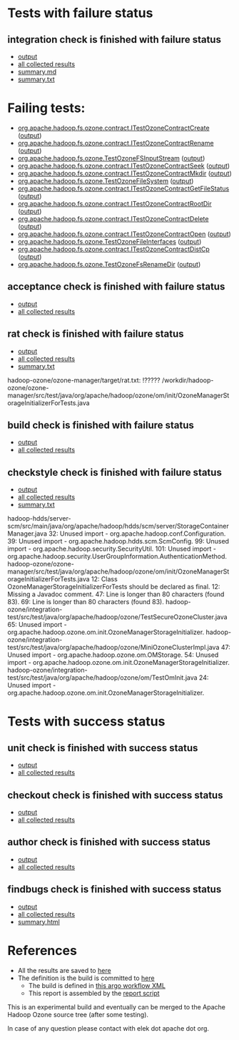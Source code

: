 # Tests with failure status

## integration check is finished with failure status

   * [output](https://raw.githubusercontent.com/elek/ozone-ci-03/master/pr/pr-hdds-2408-qgmxl/integration/output.log)
   * [all collected results](https://github.com/elek/ozone-ci-03/tree/master/pr/pr-hdds-2408-qgmxl/integration)
   * [summary.md](https://github.com/elek/ozone-ci-03/tree/master/pr/pr-hdds-2408-qgmxl/integration/summary.md)
   * [summary.txt](https://github.com/elek/ozone-ci-03/tree/master/pr/pr-hdds-2408-qgmxl/integration/summary.txt)

# Failing tests: 

 * [org.apache.hadoop.fs.ozone.contract.ITestOzoneContractCreate](hadoop-ozone/ozonefs/org.apache.hadoop.fs.ozone.contract.ITestOzoneContractCreate.txt) ([output](hadoop-ozone/ozonefs/org.apache.hadoop.fs.ozone.contract.ITestOzoneContractCreate-output.txt))
 * [org.apache.hadoop.fs.ozone.contract.ITestOzoneContractRename](hadoop-ozone/ozonefs/org.apache.hadoop.fs.ozone.contract.ITestOzoneContractRename.txt) ([output](hadoop-ozone/ozonefs/org.apache.hadoop.fs.ozone.contract.ITestOzoneContractRename-output.txt))
 * [org.apache.hadoop.fs.ozone.TestOzoneFSInputStream](hadoop-ozone/ozonefs/org.apache.hadoop.fs.ozone.TestOzoneFSInputStream.txt) ([output](hadoop-ozone/ozonefs/org.apache.hadoop.fs.ozone.TestOzoneFSInputStream-output.txt))
 * [org.apache.hadoop.fs.ozone.contract.ITestOzoneContractSeek](hadoop-ozone/ozonefs/org.apache.hadoop.fs.ozone.contract.ITestOzoneContractSeek.txt) ([output](hadoop-ozone/ozonefs/org.apache.hadoop.fs.ozone.contract.ITestOzoneContractSeek-output.txt))
 * [org.apache.hadoop.fs.ozone.contract.ITestOzoneContractMkdir](hadoop-ozone/ozonefs/org.apache.hadoop.fs.ozone.contract.ITestOzoneContractMkdir.txt) ([output](hadoop-ozone/ozonefs/org.apache.hadoop.fs.ozone.contract.ITestOzoneContractMkdir-output.txt))
 * [org.apache.hadoop.fs.ozone.TestOzoneFileSystem](hadoop-ozone/ozonefs/org.apache.hadoop.fs.ozone.TestOzoneFileSystem.txt) ([output](hadoop-ozone/ozonefs/org.apache.hadoop.fs.ozone.TestOzoneFileSystem-output.txt))
 * [org.apache.hadoop.fs.ozone.contract.ITestOzoneContractGetFileStatus](hadoop-ozone/ozonefs/org.apache.hadoop.fs.ozone.contract.ITestOzoneContractGetFileStatus.txt) ([output](hadoop-ozone/ozonefs/org.apache.hadoop.fs.ozone.contract.ITestOzoneContractGetFileStatus-output.txt))
 * [org.apache.hadoop.fs.ozone.contract.ITestOzoneContractRootDir](hadoop-ozone/ozonefs/org.apache.hadoop.fs.ozone.contract.ITestOzoneContractRootDir.txt) ([output](hadoop-ozone/ozonefs/org.apache.hadoop.fs.ozone.contract.ITestOzoneContractRootDir-output.txt))
 * [org.apache.hadoop.fs.ozone.contract.ITestOzoneContractDelete](hadoop-ozone/ozonefs/org.apache.hadoop.fs.ozone.contract.ITestOzoneContractDelete.txt) ([output](hadoop-ozone/ozonefs/org.apache.hadoop.fs.ozone.contract.ITestOzoneContractDelete-output.txt))
 * [org.apache.hadoop.fs.ozone.contract.ITestOzoneContractOpen](hadoop-ozone/ozonefs/org.apache.hadoop.fs.ozone.contract.ITestOzoneContractOpen.txt) ([output](hadoop-ozone/ozonefs/org.apache.hadoop.fs.ozone.contract.ITestOzoneContractOpen-output.txt))
 * [org.apache.hadoop.fs.ozone.TestOzoneFileInterfaces](hadoop-ozone/ozonefs/org.apache.hadoop.fs.ozone.TestOzoneFileInterfaces.txt) ([output](hadoop-ozone/ozonefs/org.apache.hadoop.fs.ozone.TestOzoneFileInterfaces-output.txt))
 * [org.apache.hadoop.fs.ozone.contract.ITestOzoneContractDistCp](hadoop-ozone/ozonefs/org.apache.hadoop.fs.ozone.contract.ITestOzoneContractDistCp.txt) ([output](hadoop-ozone/ozonefs/org.apache.hadoop.fs.ozone.contract.ITestOzoneContractDistCp-output.txt))
 * [org.apache.hadoop.fs.ozone.TestOzoneFsRenameDir](hadoop-ozone/ozonefs/org.apache.hadoop.fs.ozone.TestOzoneFsRenameDir.txt) ([output](hadoop-ozone/ozonefs/org.apache.hadoop.fs.ozone.TestOzoneFsRenameDir-output.txt))

## acceptance check is finished with failure status

   * [output](https://raw.githubusercontent.com/elek/ozone-ci-03/master/pr/pr-hdds-2408-qgmxl/acceptance/output.log)
   * [all collected results](https://github.com/elek/ozone-ci-03/tree/master/pr/pr-hdds-2408-qgmxl/acceptance)


## rat check is finished with failure status

   * [output](https://raw.githubusercontent.com/elek/ozone-ci-03/master/pr/pr-hdds-2408-qgmxl/rat/output.log)
   * [all collected results](https://github.com/elek/ozone-ci-03/tree/master/pr/pr-hdds-2408-qgmxl/rat)
   * [summary.txt](https://github.com/elek/ozone-ci-03/tree/master/pr/pr-hdds-2408-qgmxl/rat/summary.txt)

hadoop-ozone/ozone-manager/target/rat.txt: !????? /workdir/hadoop-ozone/ozone-manager/src/test/java/org/apache/hadoop/ozone/om/init/OzoneManagerStorageInitializerForTests.java

## build check is finished with failure status

   * [output](https://raw.githubusercontent.com/elek/ozone-ci-03/master/pr/pr-hdds-2408-qgmxl/build/output.log)
   * [all collected results](https://github.com/elek/ozone-ci-03/tree/master/pr/pr-hdds-2408-qgmxl/build)


## checkstyle check is finished with failure status

   * [output](https://raw.githubusercontent.com/elek/ozone-ci-03/master/pr/pr-hdds-2408-qgmxl/checkstyle/output.log)
   * [all collected results](https://github.com/elek/ozone-ci-03/tree/master/pr/pr-hdds-2408-qgmxl/checkstyle)
   * [summary.txt](https://github.com/elek/ozone-ci-03/tree/master/pr/pr-hdds-2408-qgmxl/checkstyle/summary.txt)

hadoop-hdds/server-scm/src/main/java/org/apache/hadoop/hdds/scm/server/StorageContainerManager.java
 32: Unused import - org.apache.hadoop.conf.Configuration.
 39: Unused import - org.apache.hadoop.hdds.scm.ScmConfig.
 99: Unused import - org.apache.hadoop.security.SecurityUtil.
 101: Unused import - org.apache.hadoop.security.UserGroupInformation.AuthenticationMethod.
hadoop-ozone/ozone-manager/src/test/java/org/apache/hadoop/ozone/om/init/OzoneManagerStorageInitializerForTests.java
 12: Class OzoneManagerStorageInitializerForTests should be declared as final.
 12: Missing a Javadoc comment.
 47: Line is longer than 80 characters (found 83).
 69: Line is longer than 80 characters (found 83).
hadoop-ozone/integration-test/src/test/java/org/apache/hadoop/ozone/TestSecureOzoneCluster.java
 65: Unused import - org.apache.hadoop.ozone.om.init.OzoneManagerStorageInitializer.
hadoop-ozone/integration-test/src/test/java/org/apache/hadoop/ozone/MiniOzoneClusterImpl.java
 47: Unused import - org.apache.hadoop.ozone.om.OMStorage.
 54: Unused import - org.apache.hadoop.ozone.om.init.OzoneManagerStorageInitializer.
hadoop-ozone/integration-test/src/test/java/org/apache/hadoop/ozone/om/TestOmInit.java
 24: Unused import - org.apache.hadoop.ozone.om.init.OzoneManagerStorageInitializer.


# Tests with success status

## unit check is finished with success status

   * [output](https://raw.githubusercontent.com/elek/ozone-ci-03/master/pr/pr-hdds-2408-qgmxl/unit/output.log)
   * [all collected results](https://github.com/elek/ozone-ci-03/tree/master/pr/pr-hdds-2408-qgmxl/unit)


## checkout check is finished with success status

   * [output](https://raw.githubusercontent.com/elek/ozone-ci-03/master/pr/pr-hdds-2408-qgmxl/checkout/output.log)
   * [all collected results](https://github.com/elek/ozone-ci-03/tree/master/pr/pr-hdds-2408-qgmxl/checkout)


## author check is finished with success status

   * [output](https://raw.githubusercontent.com/elek/ozone-ci-03/master/pr/pr-hdds-2408-qgmxl/author/output.log)
   * [all collected results](https://github.com/elek/ozone-ci-03/tree/master/pr/pr-hdds-2408-qgmxl/author)


## findbugs check is finished with success status

   * [output](https://raw.githubusercontent.com/elek/ozone-ci-03/master/pr/pr-hdds-2408-qgmxl/findbugs/output.log)
   * [all collected results](https://github.com/elek/ozone-ci-03/tree/master/pr/pr-hdds-2408-qgmxl/findbugs)
   * [summary.html](https://elek.github.io/ozone-ci-03/pr/pr-hdds-2408-qgmxl/findbugs/summary.html)




# References

 * All the results are saved to [here](https://github.com/elek/ozone-ci-03/tree/master/pr/pr-hdds-2408-qgmxl/)
 * The definition is the build is committed to [here](https://github.com/elek/argo-ozone)
    * The build is defined in [this argo workflow XML](https://github.com/elek/argo-ozone/blob/master/ozone-build.yaml)
    * This report is assembled by the [report script](https://github.com/elek/argo-ozone/blob/master/scripts/report.sh)

This is an experimental build and eventually can be merged to the Apache Hadoop Ozone source tree (after some testing).

In case of any question please contact with elek dot apache dot org.
